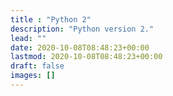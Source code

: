```yaml
---
title : "Python 2"
description: "Python version 2."
lead: ""
date: 2020-10-08T08:48:23+00:00
lastmod: 2020-10-08T08:48:23+00:00
draft: false
images: []
---
```

